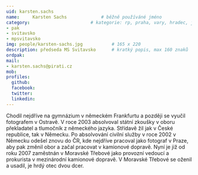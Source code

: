 ```yaml
---
uid: karsten.sachs
name:     Karsten Sachs      		# běžně používáné jméno
category:                 		# kategorie: rp, praha, vary, hradec, jmk, senat
- pak
- svitavsko
- mpsvitavsko
img: people/karsten-sachs.jpg           # 165 x 220
description: předseda MS Svitavsko		# kratký popis, max 160 znaků
ordpak:
mail:
- karsten.sachs@pirati.cz
mob:
profiles:
  github:
  facebook:
  twitter:
  linkedin:
---
```

Chodil nejdříve na gymnázium v německém Frankfurtu a později se vyučil fotografem v Ostravě. V roce 2003 absolvoval státní zkoušky v oboru překladatel a tlumočník z německého jazyka. Střídavě žil jak v České republice, tak v Německu. Po absolvování civilní služby v roce 2002 v Německu odešel znovu do ČR, kde nejdříve pracoval jako fotograf v Praze, aby pak změnil obor a začal pracovat v kamionové dopravě. Nyní je již od roku 2007 zaměstnán v Moravské Třebové jako provozní vedoucí a prokurista v mezinárodní kamionové dopravě. V Moravské Třebové se oženil a usadil, je hrdý otec dvou dcer.
